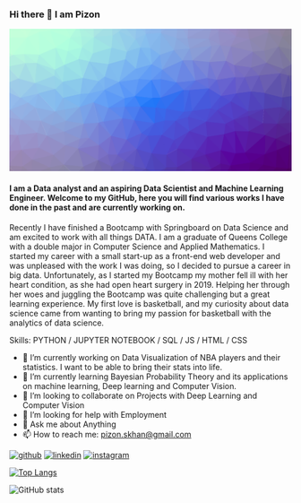 ### Hi there 👋 I am Pizon
![Hi there 👋 I am Pizon](https://github.com/izinex/izinex/blob/main/cool-background.png)
#### I am a Data analyst and an aspiring Data Scientist and Machine Learning Engineer. Welcome to my GitHub, here you will find various works I have done in the past and are currently working on.


Recently I have finished a Bootcamp with Springboard on Data Science and am excited to work with all things DATA. I am a graduate of Queens College with a double major in Computer Science and Applied Mathematics. I started my career with a small start-up as a front-end web developer and was unpleased with the work I was doing, so I decided to pursue a career in big data. Unfortunately, as I started my Bootcamp my mother fell ill with her heart condition, as she had open heart surgery in 2019. Helping her through her woes and juggling the Bootcamp was quite challenging but a great learning experience. My first love is basketball, and my curiosity about data science came from wanting to bring my passion for basketball with the analytics of data science. 

Skills: PYTHON / JUPYTER NOTEBOOK / SQL / JS / HTML / CSS

- 🔭 I’m currently working on Data Visualization of NBA players and their statistics. I want to be able to bring their stats into life. 
- 🌱 I’m currently learning Bayesian Probability Theory and its applications on machine learning, Deep learning and Computer Vision. 
- 👯 I’m looking to collaborate on Projects with Deep Learning and Computer Vision 
- 🤔 I’m looking for help with Employment  
- 💬 Ask me about Anything 
- 📫 How to reach me: pizon.skhan@gmail.com 


[<img src='https://cdn.jsdelivr.net/npm/simple-icons@3.0.1/icons/github.svg' alt='github' height='40'>](https://github.com/izinex)  [<img src='https://cdn.jsdelivr.net/npm/simple-icons@3.0.1/icons/linkedin.svg' alt='linkedin' height='40'>](https://www.linkedin.com/in/https://www.linkedin.com/in/pizon-shetu//)  [<img src='https://cdn.jsdelivr.net/npm/simple-icons@3.0.1/icons/instagram.svg' alt='instagram' height='40'>](https://www.instagram.com/https://www.instagram.com/pizonks//)  

[![Top Langs](https://github-readme-stats.vercel.app/api/top-langs/?username=izinex)](https://github.com/anuraghazra/github-readme-stats)

![GitHub stats](https://github-readme-stats.vercel.app/api?username=izinex&show_icons=true)  

